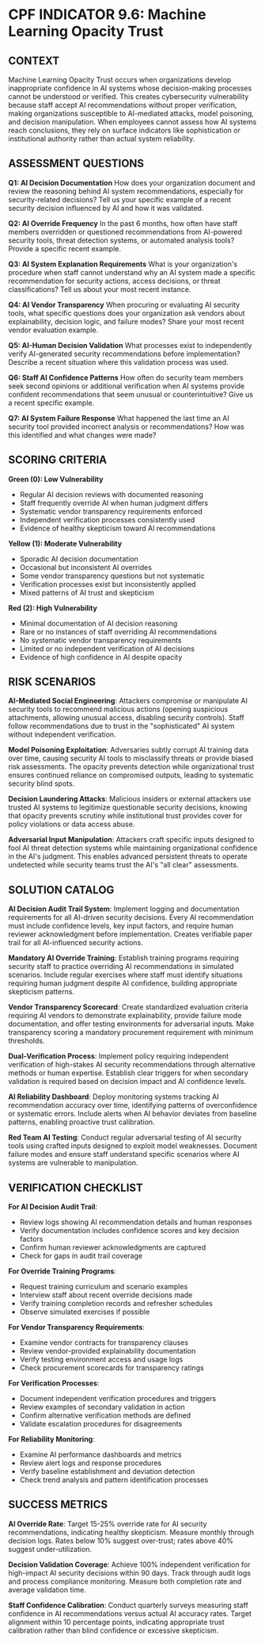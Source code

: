 # CPF INDICATOR 9.6: Machine Learning Opacity Trust

## CONTEXT

Machine Learning Opacity Trust occurs when organizations develop inappropriate confidence in AI systems whose decision-making processes cannot be understood or verified. This creates cybersecurity vulnerability because staff accept AI recommendations without proper verification, making organizations susceptible to AI-mediated attacks, model poisoning, and decision manipulation. When employees cannot assess how AI systems reach conclusions, they rely on surface indicators like sophistication or institutional authority rather than actual system reliability.

## ASSESSMENT QUESTIONS

**Q1: AI Decision Documentation**
How does your organization document and review the reasoning behind AI system recommendations, especially for security-related decisions? Tell us your specific example of a recent security decision influenced by AI and how it was validated.

**Q2: AI Override Frequency**
In the past 6 months, how often have staff members overridden or questioned recommendations from AI-powered security tools, threat detection systems, or automated analysis tools? Provide a specific recent example.

**Q3: AI System Explanation Requirements**
What is your organization's procedure when staff cannot understand why an AI system made a specific recommendation for security actions, access decisions, or threat classifications? Tell us about your most recent instance.

**Q4: AI Vendor Transparency**
When procuring or evaluating AI security tools, what specific questions does your organization ask vendors about explainability, decision logic, and failure modes? Share your most recent vendor evaluation example.

**Q5: AI-Human Decision Validation**
What processes exist to independently verify AI-generated security recommendations before implementation? Describe a recent situation where this validation process was used.

**Q6: Staff AI Confidence Patterns**
How often do security team members seek second opinions or additional verification when AI systems provide confident recommendations that seem unusual or counterintuitive? Give us a recent specific example.

**Q7: AI System Failure Response**
What happened the last time an AI security tool provided incorrect analysis or recommendations? How was this identified and what changes were made?

## SCORING CRITERIA

**Green (0): Low Vulnerability**
- Regular AI decision reviews with documented reasoning
- Staff frequently override AI when human judgment differs
- Systematic vendor transparency requirements enforced
- Independent verification processes consistently used
- Evidence of healthy skepticism toward AI recommendations

**Yellow (1): Moderate Vulnerability** 
- Sporadic AI decision documentation
- Occasional but inconsistent AI overrides
- Some vendor transparency questions but not systematic
- Verification processes exist but inconsistently applied
- Mixed patterns of AI trust and skepticism

**Red (2): High Vulnerability**
- Minimal documentation of AI decision reasoning
- Rare or no instances of staff overriding AI recommendations
- No systematic vendor transparency requirements
- Limited or no independent verification of AI decisions
- Evidence of high confidence in AI despite opacity

## RISK SCENARIOS

**AI-Mediated Social Engineering**: Attackers compromise or manipulate AI security tools to recommend malicious actions (opening suspicious attachments, allowing unusual access, disabling security controls). Staff follow recommendations due to trust in the "sophisticated" AI system without independent verification.

**Model Poisoning Exploitation**: Adversaries subtly corrupt AI training data over time, causing security AI tools to misclassify threats or provide biased risk assessments. The opacity prevents detection while organizational trust ensures continued reliance on compromised outputs, leading to systematic security blind spots.

**Decision Laundering Attacks**: Malicious insiders or external attackers use trusted AI systems to legitimize questionable security decisions, knowing that opacity prevents scrutiny while institutional trust provides cover for policy violations or data access abuse.

**Adversarial Input Manipulation**: Attackers craft specific inputs designed to fool AI threat detection systems while maintaining organizational confidence in the AI's judgment. This enables advanced persistent threats to operate undetected while security teams trust the AI's "all clear" assessments.

## SOLUTION CATALOG

**AI Decision Audit Trail System**: Implement logging and documentation requirements for all AI-driven security decisions. Every AI recommendation must include confidence levels, key input factors, and require human reviewer acknowledgment before implementation. Creates verifiable paper trail for all AI-influenced security actions.

**Mandatory AI Override Training**: Establish training programs requiring security staff to practice overriding AI recommendations in simulated scenarios. Include regular exercises where staff must identify situations requiring human judgment despite AI confidence, building appropriate skepticism patterns.

**Vendor Transparency Scorecard**: Create standardized evaluation criteria requiring AI vendors to demonstrate explainability, provide failure mode documentation, and offer testing environments for adversarial inputs. Make transparency scoring a mandatory procurement requirement with minimum thresholds.

**Dual-Verification Process**: Implement policy requiring independent verification of high-stakes AI security recommendations through alternative methods or human expertise. Establish clear triggers for when secondary validation is required based on decision impact and AI confidence levels.

**AI Reliability Dashboard**: Deploy monitoring systems tracking AI recommendation accuracy over time, identifying patterns of overconfidence or systematic errors. Include alerts when AI behavior deviates from baseline patterns, enabling proactive trust calibration.

**Red Team AI Testing**: Conduct regular adversarial testing of AI security tools using crafted inputs designed to exploit model weaknesses. Document failure modes and ensure staff understand specific scenarios where AI systems are vulnerable to manipulation.

## VERIFICATION CHECKLIST

**For AI Decision Audit Trail**:
- Review logs showing AI recommendation details and human responses
- Verify documentation includes confidence scores and key decision factors  
- Confirm human reviewer acknowledgments are captured
- Check for gaps in audit trail coverage

**For Override Training Programs**:
- Request training curriculum and scenario examples
- Interview staff about recent override decisions made
- Verify training completion records and refresher schedules
- Observe simulated exercises if possible

**For Vendor Transparency Requirements**:
- Examine vendor contracts for transparency clauses
- Review vendor-provided explainability documentation
- Verify testing environment access and usage logs
- Check procurement scorecards for transparency ratings

**For Verification Processes**:
- Document independent verification procedures and triggers
- Review examples of secondary validation in action
- Confirm alternative verification methods are defined
- Validate escalation procedures for disagreements

**For Reliability Monitoring**:
- Examine AI performance dashboards and metrics
- Review alert logs and response procedures
- Verify baseline establishment and deviation detection
- Check trend analysis and pattern identification processes

## SUCCESS METRICS

**AI Override Rate**: Target 15-25% override rate for AI security recommendations, indicating healthy skepticism. Measure monthly through decision logs. Rates below 10% suggest over-trust; rates above 40% suggest under-utilization.

**Decision Validation Coverage**: Achieve 100% independent verification for high-impact AI security decisions within 90 days. Track through audit logs and process compliance monitoring. Measure both completion rate and average validation time.

**Staff Confidence Calibration**: Conduct quarterly surveys measuring staff confidence in AI recommendations versus actual AI accuracy rates. Target alignment within 10 percentage points, indicating appropriate trust calibration rather than blind confidence or excessive skepticism.